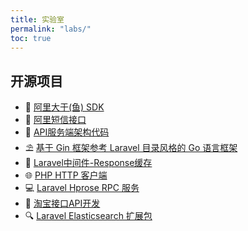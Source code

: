 ```yaml
---
title: 实验室
permalink: "labs/"
toc: true
---
```


## 开源项目

- 🐡 [阿里大于(鱼) SDK](https://github.com/flc1125/alidayu)
- 🐶 [阿里短信接口](https://github.com/flc1125/dysms)
- 🍨 [API服务端架构代码](https://github.com/flc1125/ApiServer)
- ⛱ [基于 Gin 框架参考 Laravel 目录风格的 Go 语言框架](https://github.com/flc1125/largin)
- 🔗 [Laravel中间件-Response缓存](https://github.com/flc1125/laravel-middleware-cache-response)
- 🌐 [PHP HTTP 客户端](https://github.com/flc1125/http)
- 💻 [Laravel Hprose RPC 服务](https://github.com/flc1125/laravel-hprose)
- 🛒 [淘宝接口API开发](https://github.com/flc1125/taobao-open-api)
- 🔍 [Laravel Elasticsearch 扩展包](https://github.com/flc1125/laravel-elasticsearch)